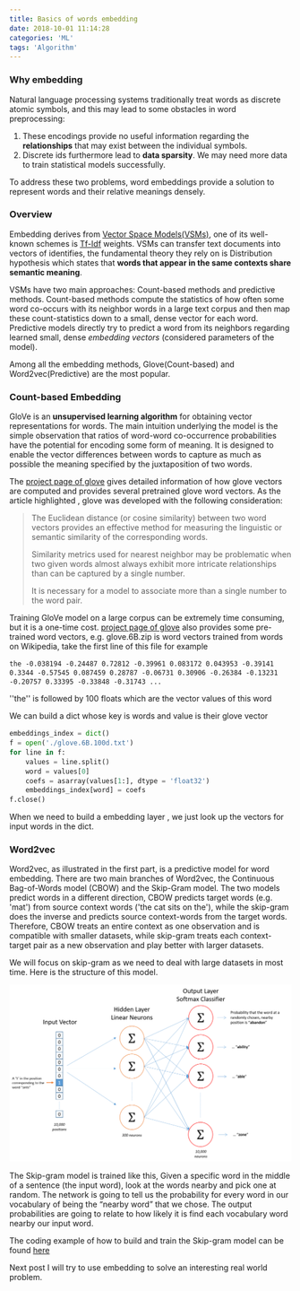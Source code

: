 ```yaml
---
title: Basics of words embedding
date: 2018-10-01 11:14:28
categories: 'ML'
tags: 'Algorithm'
---
```


### Why embedding

Natural language processing systems traditionally treat words as discrete atomic symbols, and this may lead to some obstacles in word preprocessing:

1. These encodings provide no useful information regarding the **relationships** that may exist between the individual symbols.
2. Discrete ids furthermore lead to **data sparsity**. We may need more data to train statistical models successfully.

To address these two problems, word embeddings provide a solution to  represent words and their relative meanings densely.

### Overview

Embedding derives from [Vector Space Models(VSMs)](https://en.wikipedia.org/wiki/Vector_space_model),  one of its well-known schemes is [Tf-Idf](https://en.wikipedia.org/wiki/Tf%E2%80%93idf) weights. VSMs can transfer text documents into vectors of identifies, the fundamental theory they rely on is Distribution hypothesis which states that **words that appear in the same contexts share semantic meaning**. 

VSMs have two main approaches: Count-based methods and predictive methods.  Count-based methods compute the statistics of how often some word co-occurs with its neighbor words in a large text corpus and then map these count-statistics down to a small, dense vector for each word. Predictive models directly try to predict a word from its neighbors regarding learned small, dense *embedding vectors* (considered parameters of the model).

Among all the embedding methods, Glove(Count-based) and Word2vec(Predictive) are the most popular.

### Count-based Embedding

GloVe is an **unsupervised learning algorithm** for obtaining vector representations for words.  The main intuition underlying the model is the simple observation that ratios of word-word co-occurrence probabilities have the potential for encoding some form of meaning. It is designed to enable the vector differences between words  to capture as much as possible the meaning specified by the juxtaposition of two words.

The [project page of glove](https://nlp.stanford.edu/projects/glove/)  gives detailed information of how glove vectors are computed and provides several pretrained glove word vectors. As the article highlighted , glove was developed with the following consideration:

>The Euclidean distance (or cosine similarity) between two word vectors provides an effective method for measuring the linguistic or semantic similarity of the corresponding words.
>
>Similarity metrics used for nearest neighbor may be problematic when two given words almost always exhibit more intricate relationships than can be captured by a single number. 
>
>It is necessary for a model to associate more than a single number to the word pair.



Training GloVe model on a large corpus can be extremely time consuming, but it is a one-time cost.  [project page of glove](https://nlp.stanford.edu/projects/glove/) also provides some pre-trained word vectors, e.g. glove.6B.zip is word vectors trained from words on Wikipedia, take the first line of this file for example

```
the -0.038194 -0.24487 0.72812 -0.39961 0.083172 0.043953 -0.39141 0.3344 -0.57545 0.087459 0.28787 -0.06731 0.30906 -0.26384 -0.13231 -0.20757 0.33395 -0.33848 -0.31743 ...

```

''the'' is followed by 100 floats which are the vector values of this word

We can build a dict whose key is words and value is their glove vector

```python
embeddings_index = dict()
f = open('./glove.6B.100d.txt')
for line in f:
    values = line.split()
    word = values[0]
    coefs = asarray(values[1:], dtype = 'float32')
    embeddings_index[word] = coefs
f.close()
```

When we need to build a embedding layer , we just look up the vectors  for input words in the dict.

### Word2vec

Word2vec, as illustrated in the first part,  is a predictive model for word embedding. There are two main branches of Word2vec, the Continuous Bag-of-Words model (CBOW) and the Skip-Gram model. The two models predict words in a different direction, CBOW predicts target words (e.g. 'mat') from source context words ('the cat sits on the'), while the skip-gram does the inverse and predicts source context-words from the target words. Therefore,  CBOW treats an entire context as one observation and is compatible with smaller datasets, while skip-gram treats each context-target pair as a new observation and play better with larger datasets. 

We will focus on skip-gram as we need to deal with large datasets in most time. Here is the structure of this model.

![Skip-gram Neural Network Architecture](https://raw.githubusercontent.com/niuguy/niuguy.github.io/master/pic/skip_gram.npg.png)

The Skip-gram model is trained like this,  Given a specific word in the middle of a sentence (the input word), look at the words nearby and pick one at random. The network is going to tell us the probability for every word in our vocabulary of being the “nearby word” that we chose. The output probabilities are going to relate to how likely it is find each vocabulary word nearby our input word. 

The coding example of how to build and train the Skip-gram model can be found [here](https://github.com/tensorflow/tensorflow/blob/master/tensorflow/examples/tutorials/word2vec/word2vec_basic.py)



Next post I will try to use embedding to solve an interesting real world problem.



